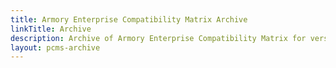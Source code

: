 ```yaml
---
title: Armory Enterprise Compatibility Matrix Archive
linkTitle: Archive
description: Archive of Armory Enterprise Compatibility Matrix for versions that are no longer supported.
layout: pcms-archive
---
```


<!-- Hugo/docsy auto generates a list of the child pages here. The front matter configures it to go from newest to oldest --!>